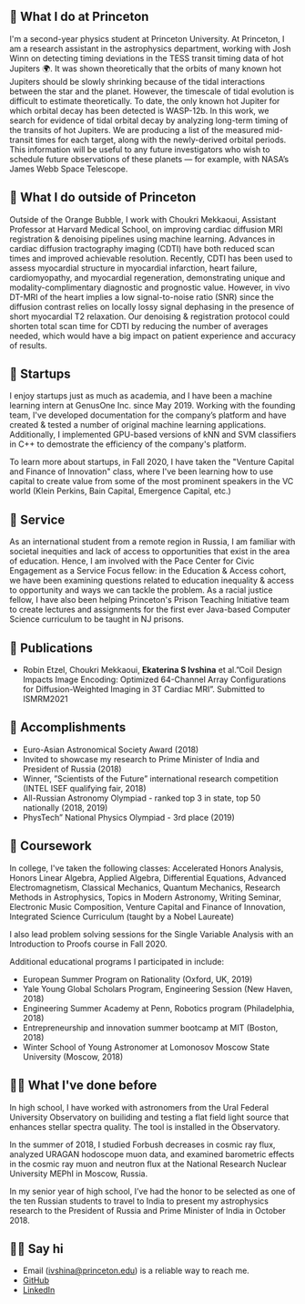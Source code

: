 ---
---

## 🤷 What I do at Princeton

I'm a second-year physics student at Princeton University. At Princeton, I am a research assistant in the astrophysics department, working with Josh Winn on detecting timing deviations in the TESS transit timing data of hot Jupiters 🌍. It was shown theoretically that the orbits of many known hot Jupiters should be slowly shrinking because of the tidal interactions between the star and the planet. However, the timescale of tidal evolution is difficult to estimate theoretically. To date, the only known hot Jupiter for which orbital decay has been detected is WASP-12b. In this work, we search for evidence of tidal orbital decay by analyzing long-term timing of the transits of hot Jupiters. We are producing a list of the measured mid-transit times for each target, along with the newly-derived orbital periods.  This information will be useful to any future investigators who wish to schedule future observations of these planets — for example, with NASA’s James Webb Space Telescope. 


## 📖  What I do outside of Princeton

Outside of the Orange Bubble, I work with Choukri Mekkaoui, Assistant Professor at Harvard Medical School, on improving cardiac diffusion MRI registration & denoising pipelines using machine learning. Advances in cardiac diffusion tractography imaging (CDTI) have both reduced scan times and improved achievable resolution. Recently, CDTI has been used to assess myocardial structure in myocardial infarction, heart failure, cardiomyopathy, and myocardial regeneration, demonstrating unique and modality-complimentary diagnostic and prognostic value. However, in vivo DT-MRI of the heart implies a low signal-to-noise ratio (SNR) since the diffusion contrast relies on locally lossy signal dephasing in the presence of short myocardial T2 relaxation. Our denoising & registration protocol could shorten total scan time for CDTI by reducing the number of averages needed, which would have a big impact on patient experience and accuracy of results.  



## 🦕 Startups

I enjoy startups just as much as academia, and I have been a machine learning intern at GenusOne Inc. since May 2019. Working with the founding team, I've developed documentation for the company’s platform and have created & tested a number of original machine learning applications. Additionally, I implemented GPU-based versions of kNN and SVM classifiers in C++ to demostrate the efficiency of the company's platform.

To learn more about startups, in Fall 2020, I have taken the "Venture Capital and Finance of Innovation" class, where I've been learning how to use capital to create value from some of the most prominent speakers in the VC world (Klein Perkins, Bain Capital, Emergence Capital, etc.)



## 🌱 Service

As an international student from a remote region in Russia, I am familiar with societal inequities and lack of access to opportunities that exist in the area of education. Hence, I am involved with the Pace Center for Civic Engagement as a Service Focus fellow: in the Education & Access cohort, we have been examining questions related to education inequality & access to opportunity and ways we can tackle the problem. As a racial justice fellow, I have also been helping Princeton's Prison Teaching Initiative team to create lectures and assignments for the first ever Java-based Computer Science curriculum to be taught in NJ prisons.

 

## 📎 Publications
 - Robin Etzel, Choukri Mekkaoui, **Ekaterina S Ivshina** et al.”Coil Design Impacts Image Encoding:  Optimized 64-Channel Array Configurations for Diffusion-Weighted Imaging in 3T Cardiac MRI”.  Submitted to ISMRM2021

<!---
## 📎 Conferences
- ”Physics of space” All-Russian college-level conference speaker as a 10th grader (Ural Federal University, Russia, 2018)
- ”Scientists of the Future” international high school research conference (Lomonosov Moscow State University, Russia, 2018)
--->



## 📠 Accomplishments
- Euro-Asian Astronomical Society Award (2018)
- Invited to showcase my research to Prime Minister of India and President of Russia (2018)
- Winner, ”Scientists of the Future” international research competition (INTEL ISEF qualifying fair, 2018)
- All-Russian Astronomy Olympiad - ranked top 3 in state, top 50 nationally (2018, 2019)
- PhysTech” National Physics Olympiad - 3rd place (2019)

## 🎒 Coursework

In college, I've taken the following classes: Accelerated Honors Analysis, Honors Linear Algebra, Applied Algebra, Differential Equations, Advanced Electromagnetism, Classical Mechanics, Quantum Mechanics, Research Methods in Astrophysics, Topics in Modern Astronomy, Writing Seminar, Electronic Music Composition, Venture Capital and Finance of Innovation, Integrated Science Curriculum (taught by a Nobel Laureate)

I  also lead problem solving sessions for the Single Variable Analysis with an Introduction to Proofs course in Fall 2020. 

Additional educational programs I participated in include:
- European Summer Program on Rationality (Oxford, UK, 2019)
- Yale Young Global Scholars Program, Engineering Session (New Haven, 2018)
- Engineering Summer Academy at Penn, Robotics program (Philadelphia, 2018)
- Entrepreneurship and innovation summer bootcamp at MIT (Boston, 2018)
- Winter School of Young Astronomer at Lomonosov Moscow State University (Moscow, 2018)



## 👩‍💻 What I've done before

In high school, I have worked with astronomers from the Ural Federal University Observatory on builiding and testing  a flat field light source that enhances stellar spectra quality. The tool is installed in the Observatory.

In the summer of 2018, I studied Forbush decreases in cosmic ray flux, analyzed URAGAN hodoscope muon data, and examined barometric effects in the cosmic ray muon and neutron flux at the National Research Nuclear University MEPhI in Moscow, Russia.

In my senior year of high school, I’ve had the honor to be selected as one of the ten Russian students to travel to India to present my astrophysics research to the President of Russia and Prime Minister of India in October 2018.

 
 
## 👋🏻 Say hi

- Email (ivshina@princeton.edu) is a reliable way to reach me.
- [GitHub](https://github.com/kateivshina)
- [LinkedIn](https://www.linkedin.com/in/ekaterina-ivshina/)
